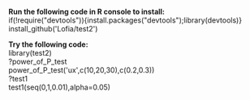 **Run the following code in R console to install:**  
if(!require("devtools")){install.packages("devtools");library(devtools)}  
install_github('Lofia/test2')

**Try the following code:**  
library(test2)  
?power_of_P_test  
power_of_P_test('ux',c(10,20,30),c(0.2,0.3))  
?test1  
test1(seq(0,1,0.01),alpha=0.05)  
